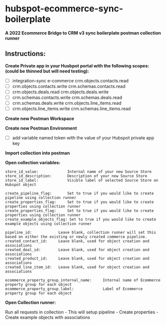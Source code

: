 

# hubspot-ecommerce-sync-boilerplate

**A 2022 Ecommerce Bridge to CRM v3 sync boilerplate postman collection runner**

## Instructions:
**Create Private app in your Husbpot portal with the following scopes: (could be thinned but will need testing):**

 - [ ] integration-sync e-commerce crm.objects.contacts.read
 - [ ] crm.objects.contacts.write crm.schemas.contacts.read
 - [ ] crm.objects.deals.read crm.objects.deals.write
 - [ ] crm.schemas.contacts.write crm.schemas.deals.read
 - [ ] crm.schemas.deals.write crm.objects.line_items.read
 - [ ] crm.objects.line_items.write crm.schemas.line_items.read

**Create new Postman Workspace**

**Create new Postman Environment**

 - [ ] add variable named token with the value of your Hubspot
       private app key

**Import collection into postman**

**Open collection variables:**

    store_id_value:  			Internal name of your new Source Store
    store_id_description:		Description of your new Source Store
    store_id_label:				Visible label of selected Source Store on Hubspot object
    
    create_pipeline_flag:		Set to true if you would like to create pipeline using collection runner
    create_properties_flag: 	Set to true if you would like to create properties using collection runner
    create_properties_flag: 	Set to true if you would like to create properties using collection runner
    create_example_objects_flag: Set to true if you would like to create example objects using collection runner
    
    pipeline_id:			Leave blank, collection runner will set this based on either the existing or newly created commerce pipeline.
    created_contact_id: 	Leave blank, used for object creation and associations
    created_deal_id: 		Leave blank, used for object creation and associations
    created_product_id: 	Leave blank, used for object creation and associations
    created_line_item_id: 	Leave blank, used for object creation and associations
    
	ecommerce_property_group_internal_name: 	Internal name of Ecommerce property group for each object
	ecommerce_property_group_label: 			Label of Ecommerce property group for each object

**Open Collection runner:**

Run all requests in collection
	 - This will setup pipeline
	 - Create properties
	 - Create example objects with associations

